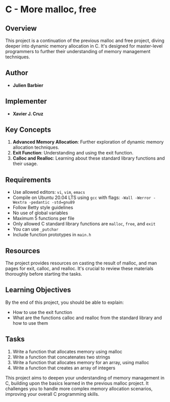 # C - More malloc, free

## Overview
This project is a continuation of the previous malloc and free project, diving deeper into dynamic memory allocation in C. It's designed for master-level programmers to further their understanding of memory management techniques.

## Author
- **Julien Barbier**

## Implementer
- **Xavier J. Cruz**

## Key Concepts
1. **Advanced Memory Allocation**: Further exploration of dynamic memory allocation techniques.
2. **Exit Function**: Understanding and using the exit function.
3. **Calloc and Realloc**: Learning about these standard library functions and their usage.

## Requirements
- Use allowed editors: `vi`, `vim`, `emacs`
- Compile on Ubuntu 20.04 LTS using `gcc` with flags: `-Wall -Werror -Wextra -pedantic -std=gnu89`
- Follow Betty style guidelines
- No use of global variables
- Maximum 5 functions per file
- Only allowed C standard library functions are `malloc`, `free`, and `exit`
- You can use `_putchar`
- Include function prototypes in `main.h`

## Resources
The project provides resources on casting the result of malloc, and man pages for exit, calloc, and realloc. It's crucial to review these materials thoroughly before starting the tasks.

## Learning Objectives
By the end of this project, you should be able to explain:
- How to use the exit function
- What are the functions calloc and realloc from the standard library and how to use them

## Tasks
1. Write a function that allocates memory using malloc
2. Write a function that concatenates two strings
3. Write a function that allocates memory for an array, using malloc
4. Write a function that creates an array of integers

This project aims to deepen your understanding of memory management in C, building upon the basics learned in the previous malloc project. It challenges you to handle more complex memory allocation scenarios, improving your overall C programming skills.
